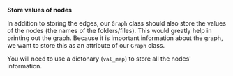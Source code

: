 <!--title={Initializing the Graph: Adding the Values}-->

<!--badges={Python:7,Algorithms:15}-->

<!--concepts={directedGraphs, introToGraphs, useOfGraphs}-->

**Store values of nodes**

In addition to storing the edges, our `Graph` class should also store the values of the nodes (the names of the folders/files).  This would greatly help in printing out the graph. Because it is important information about the graph, we want to store this as an attribute of our `Graph` class.

You will need to use a dictonary (`val_map`) to store all the nodes' information.

